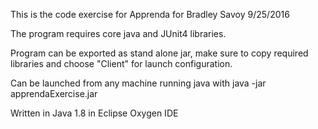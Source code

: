 This is the code exercise for Apprenda for Bradley Savoy 9/25/2016

The program requires core java and JUnit4 libraries.

Program can be exported as stand alone jar, make sure to copy required libraries and choose "Client" for launch configuration.

Can be launched from any machine running java with java -jar apprendaExercise.jar

Written in Java 1.8 in Eclipse Oxygen IDE